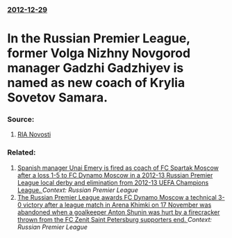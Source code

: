 ### [2012-12-29](/news/2012/12/29/index.md)

# In the Russian Premier League, former Volga Nizhny Novgorod manager Gadzhi Gadzhiyev is named as new coach of Krylia Sovetov Samara. 




### Source:

1. [RIA Novosti](http://ria.ru/sport/20121229/916746065.html)

### Related:

1. [Spanish manager Unai Emery is fired as coach of FC Spartak Moscow after a loss 1-5 to FC Dynamo Moscow in a 2012-13 Russian Premier League local derby and elimination from 2012-13 UEFA Champions League. ](/news/2012/11/25/spanish-manager-unai-emery-is-fired-as-coach-of-fc-spartak-moscow-after-a-loss-1-5-to-fc-dynamo-moscow-in-a-2012a13-russian-premier-league.md) _Context: Russian Premier League_
2. [The Russian Premier League awards FC Dynamo Moscow a technical 3-0 victory after a league match in Arena Khimki on 17 November was abandoned when a goalkeeper Anton Shunin was hurt by a firecracker thrown from the FC Zenit Saint Petersburg supporters end. ](/news/2012/11/22/the-russian-premier-league-awards-fc-dynamo-moscow-a-technical-3-0-victory-after-a-league-match-in-arena-khimki-on-17-november-was-abandoned.md) _Context: Russian Premier League_
